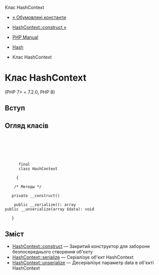 Клас HashContext

-   [« Обумовлені константи](hash.constants.md)
    
-   [HashContext::construct »](hashcontext.construct.md)
    
-   [PHP Manual](index.md)
    
-   [Hash](book.hash.md)
    
-   Клас HashContext
    

# Клас HashContext

(PHP 7> = 7.2.0, PHP 8)

## Вступ

## Огляд класів

```classsynopsis

     
    

    
     
      final
      class HashContext
     
     {

    /* Методы */
    
   private __construct()

    public __serialize(): array
public __unserialize(array $data): void

   }
```

## Зміст

-   [HashContext::construct](hashcontext.construct.md) — Закритий конструктор для заборони безпосереднього створення об'єкту
-   [HashContext::serialize](hashcontext.serialize.md) — Серіалізує об'єкт HashContext
-   [HashContext::unserialize](hashcontext.unserialize.md) — Десеріалізує параметр data в об'єкті HashContext
